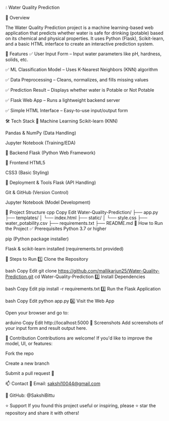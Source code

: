 💧 Water Quality Prediction

📌 Overview

The Water Quality Prediction project is a machine learning-based web application that predicts whether water is safe for drinking (potable) based on its chemical and physical properties.
It uses Python (Flask), Scikit-learn, and a basic HTML interface to create an interactive prediction system.

🚀 Features
✅ User Input Form – Input water parameters like pH, hardness, solids, etc.

✅ ML Classification Model – Uses K-Nearest Neighbors (KNN) algorithm

✅ Data Preprocessing – Cleans, normalizes, and fills missing values

✅ Prediction Result – Displays whether water is Potable or Not Potable

✅ Flask Web App – Runs a lightweight backend server

✅ Simple HTML Interface – Easy-to-use input/output form

🛠️ Tech Stack
🔹 Machine Learning
Scikit-learn (KNN)

Pandas & NumPy (Data Handling)

Jupyter Notebook (Training/EDA)

🔹 Backend
Flask (Python Web Framework)

🔹 Frontend
HTML5

CSS3 (Basic Styling)

🔹 Deployment & Tools
Flask (API Handling)

Git & GitHub (Version Control)

Jupyter Notebook (Model Development)

📂 Project Structure
cpp
Copy
Edit
Water-Quality-Prediction/
├── app.py
├── templates/
│   └── index.html
├── static/
│   └── style.css
├── water_potability.csv
├── requirements.txt
├── README.md
🎯 How to Run the Project
✅ Prerequisites
Python 3.7 or higher

pip (Python package installer)

Flask & scikit-learn installed (requirements.txt provided)

🔧 Steps to Run
1️⃣ Clone the Repository

bash
Copy
Edit
git clone https://github.com/mallikarjun25/Water-Quality-Prediction.git
cd Water-Quality-Prediction
2️⃣ Install Dependencies

bash
Copy
Edit
pip install -r requirements.txt
3️⃣ Run the Flask Application

bash
Copy
Edit
python app.py
4️⃣ Visit the Web App

Open your browser and go to:

arduino
Copy
Edit
http://localhost:5000
📸 Screenshots
Add screenshots of your input form and result output here.

🤝 Contribution
Contributions are welcome!
If you'd like to improve the model, UI, or features:

Fork the repo

Create a new branch

Submit a pull request 🚀

📫 Contact
📧 Email: sakshi10044@gmail.com

🔗 GitHub: @SakshiBittu

⭐ Support
If you found this project useful or inspiring, please ⭐ star the repository and share it with others!

